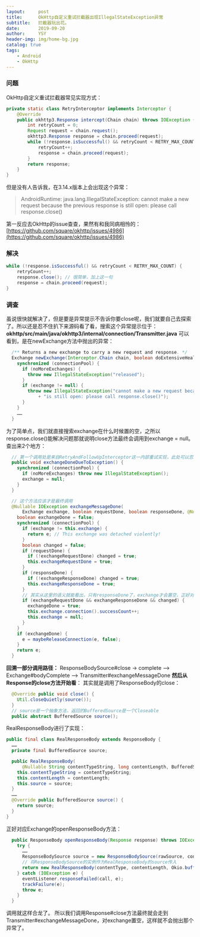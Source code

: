 ```yaml
---
layout:     post
title:      OkHttp自定义重试拦截器出现IllegalStateException异常
subtitle:   拦截器玩出花。
date:       2019-09-20
author:     YSY
header-img: img/home-bg.jpg
catalog: true
tags:
    - Android
    - OkHttp
---
```


### 问题

OkHttp自定义重试拦截器常见实现方式：

```java
private static class RetryInterceptor implements Interceptor {
    @Override
    public okhttp3.Response intercept(Chain chain) throws IOException {
        int retryCount = 0;
        Request request = chain.request();
        okhttp3.Response response = chain.proceed(request);
        while (!response.isSuccessful() && retryCount < RETRY_MAX_COUNT) {
            retryCount++;
            response = chain.proceed(request);
        }
        return response;
    }
}
```

但是没有人告诉我，在3.14.x版本上会出现这个异常：

> AndroidRuntime: java.lang.IllegalStateException: cannot make a new request because the previous response is still open: please call response.close()

第一反应去OkHttp的issue查查，果然有和我同病相怜的：
[https://github.com/square/okhttp/issues/4986](https://github.com/square/okhttp/issues/4986)

### 解决

```java
while (!response.isSuccessful() && retryCount < RETRY_MAX_COUNT) {
    retryCount++;
    response.close(); // 很简单，加上这一句
    response = chain.proceed(request);
}
```

### 调查

虽说很快就解决了，但是要是异常提示不告诉你要close呢，我们就要自己去探索了。所以还是忍不住扒下来源码看了看，搜索这个异常提示位于：
**okhttp/src/main/java/okhttp3/internal/connection/Transmitter.java**
可以看到，是在newExchange方法中抛出的异常：

```java
  /** Returns a new exchange to carry a new request and response. */
  Exchange newExchange(Interceptor.Chain chain, boolean doExtensiveHealthChecks) {
    synchronized (connectionPool) {
      if (noMoreExchanges) {
        throw new IllegalStateException("released");
      }
      if (exchange != null) {
        throw new IllegalStateException("cannot make a new request because the previous response "
            + "is still open: please call response.close()");
      }
    }
	……
  }
```

为了简单点，我们就直接搜索exchange在什么时候置的空，之所以response.close()能解决问题那就说明close方法最终会调用到exchange = null。查出来2个地方：

```java
  // 第一个调用处是来自RetryAndFollowUpInterceptor这一内部重试实现，此处可以忽略
  public void exchangeDoneDueToException() {
    synchronized (connectionPool) {
      if (noMoreExchanges) throw new IllegalStateException();
      exchange = null;
    }
  }

  // 这个方法应该才是最终调用
  @Nullable IOException exchangeMessageDone(
      Exchange exchange, boolean requestDone, boolean responseDone, @Nullable IOException e) {
    boolean exchangeDone = false;
    synchronized (connectionPool) {
      if (exchange != this.exchange) {
        return e; // This exchange was detached violently!
      }
      boolean changed = false;
      if (requestDone) {
        if (!exchangeRequestDone) changed = true;
        this.exchangeRequestDone = true;
      }
      if (responseDone) {
        if (!exchangeResponseDone) changed = true;
        this.exchangeResponseDone = true;
      }
      // 其实从这里的语义就能看出，只有responseDone了，exchange才会置空，正好对应response.close()
      if (exchangeRequestDone && exchangeResponseDone && changed) {
        exchangeDone = true;
        this.exchange.connection().successCount++;
        this.exchange = null;
      }
    }
    if (exchangeDone) {
      e = maybeReleaseConnection(e, false);
    }
    return e;
  }
```

**回溯一部分调用路径：**
ResponseBodySource#close -> complete --> Exchange#bodyComplete --> Transmitter#exchangeMessageDone
**然后从Response的close方法开始看**：
其实就是调用了ResponseBody的close：

```java
  @Override public void close() {
    Util.closeQuietly(source());
  }
  // source是一个抽象方法，返回的BufferedSource是一个Closeable
  public abstract BufferedSource source();
```

RealResponseBody进行了实现：

```java
public final class RealResponseBody extends ResponseBody {
  ……
  private final BufferedSource source;

  public RealResponseBody(
      @Nullable String contentTypeString, long contentLength, BufferedSource source) {
    this.contentTypeString = contentTypeString;
    this.contentLength = contentLength;
    this.source = source;
  }
  ……
  @Override public BufferedSource source() {
    return source;
  }
}
```

正好对应Exchange的openResponseBody方法：

```java
  public ResponseBody openResponseBody(Response response) throws IOException {
    try {
      ……
      ResponseBodySource source = new ResponseBodySource(rawSource, contentLength);
      // 将ResponseBodySource的实例作为RealResponseBody的source传入
      return new RealResponseBody(contentType, contentLength, Okio.buffer(source));
    } catch (IOException e) {
      eventListener.responseFailed(call, e);
      trackFailure(e);
      throw e;
    }
  }
```

调用就这样合龙了。
所以我们调用Response#close方法最终就会走到Transmitter#exchangeMessageDone，对exchange置空，这样就不会抛出那个异常了。
